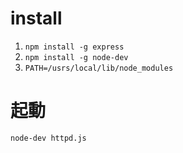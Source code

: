 # install
1. `npm install -g express`
1. `npm install -g node-dev`
1. `PATH=/usrs/local/lib/node_modules`

# 起動
```
node-dev httpd.js
```



